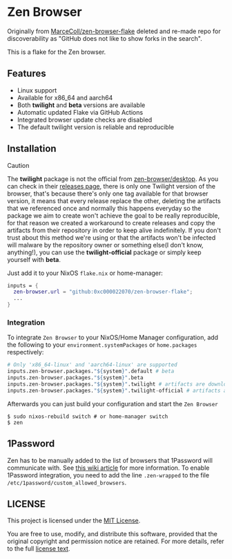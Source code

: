 # Zen Browser

Originally from [MarceColl/zen-browser-flake](https://github.com/MarceColl/zen-browser-flake) deleted and re-made repo for discoverability as "GitHub does not like to show forks in the search".

This is a flake for the Zen browser.

## Features

- Linux support
- Available for x86_64 and aarch64
- Both **twilight** and **beta** versions are available
- Automatic updated Flake via GitHub Actions
- Integrated browser update checks are disabled
- The default twilight version is reliable and reproducible

## Installation

> [!CAUTION]
> The **twilight** package is not the official from [zen-browser/desktop](https://github.com/zen-browser/desktop). As you can
> check in their [releases page](https://github.com/zen-browser/desktop/releases), there is only one Twilight version of the browser,
> that's because there's only one tag available for that browser version, it means that every release replace the other, deleting the
> artifacts that we referenced once and normally this happens everyday so the package we aim to create won't achieve the goal to be really
> reproducible, for that reason we created a workaround to create releases and copy the artifacts from their repository in order to keep
> alive indefinitely. If you don't trust about this method we're using or that the artifacts won't be infected will malware by the
> repository owner or something else(I don't know, anything!), you can use the **twilight-official** package or simply keep yourself with **beta**.

Just add it to your NixOS `flake.nix` or home-manager:

```nix
inputs = {
  zen-browser.url = "github:0xc000022070/zen-browser-flake";
  ...
}
```

### Integration

To integrate `Zen Browser` to your NixOS/Home Manager configuration, add the following to your `environment.systemPackages` or `home.packages` respectively:

```nix
# Only 'x86_64-linux' and 'aarch64-linux' are supported
inputs.zen-browser.packages."${system}".default # beta
inputs.zen-browser.packages."${system}".beta
inputs.zen-browser.packages."${system}".twilight # artifacts are downloaded from this repository to guarantee reproducibility
inputs.zen-browser.packages."${system}".twilight-official # artifacts are downloaded from the official Zen repository
```

Afterwards you can just build your configuration and start the `Zen Browser`

```shell
$ sudo nixos-rebuild switch # or home-manager switch
$ zen
```

## 1Password

Zen has to be manually added to the list of browsers that 1Password will communicate with. See [this wiki article](https://wiki.nixos.org/wiki/1Password) for more information. To enable 1Password integration, you need to add the line `.zen-wrapped` to the file `/etc/1password/custom_allowed_browsers`.

## LICENSE

This project is licensed under the [MIT License](./LICENSE).

You are free to use, modify, and distribute this software, provided that the original copyright and permission notice are retained. For more details, refer to the full [license text](./LICENSE).

